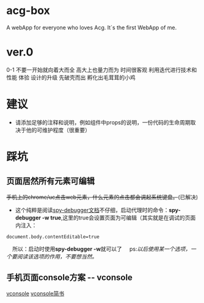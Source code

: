 # acg-box
A webApp for everyone who loves Acg. It`s the first WebApp of me.

# ver.0
0-1 不要一开始就向着大而全 高大上也量力而为 时间很客观 利用迭代进行技术和性能 体验 设计的升级 先破壳而出 孵化出毛茸茸的小鸡


# 建议
* 请添加足够的注释和说明，例如组件中props的说明，一份代码的生命周期取决于他的可维护程度（很重要）


# 踩坑
## 页面居然所有元素可编辑
~~手机上的chrome/uc点击web元素，什么元素的点击都会调起系统键盘。~~(已解决)
 * 这个纯粹是阅读[spy-debugger文档](https://github.com/wuchangming/spy-debugger)不仔细，启动代理时的命令：**spy-debugger -w true**,这里的true会设置页面为可编辑（其实就是在调试的页面内注入：
```
document.body.contentEditable=true
```
&nbsp;&nbsp;&nbsp;&nbsp;所以：启动时使用**spy-debugger -w**就可以了
&nbsp;&nbsp;&nbsp;&nbsp;ps:*以后使用某一个选项，一个要阅读该选项的作用，不要想当然。*

## 手机页面console方案 -- vconsole
[vconsole](https://github.com/Tencent/vConsole/blob/dev/doc/tutorial_CN.md)
[vconsole简书](https://www.jianshu.com/p/de447816dd41)
